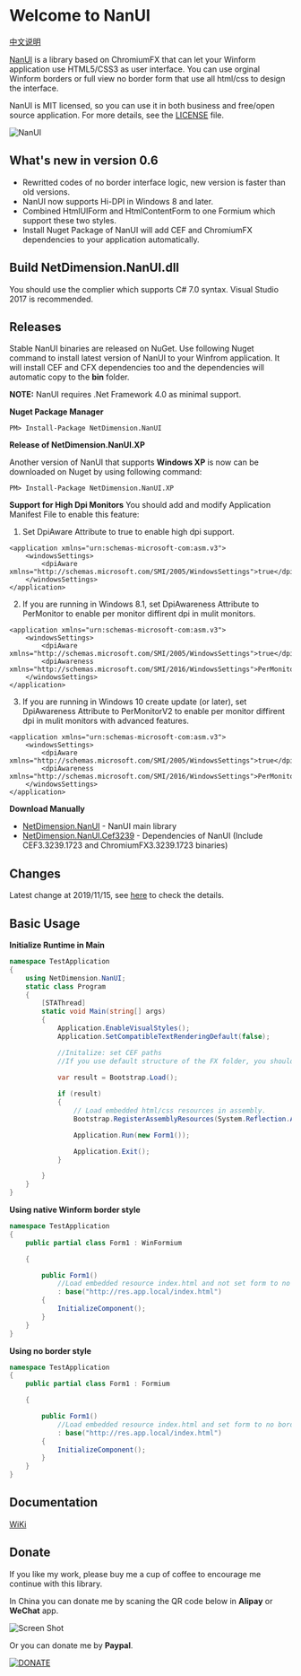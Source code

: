 # Welcome to NanUI

[中文说明](https://github.com/NetDimension/NanUI/wiki/%E4%B8%AD%E6%96%87%E8%AF%B4%E6%98%8E)

[NanUI](http://netdimension.github.io/NanUI/) is a library based on ChromiumFX that can let your Winform application use HTML5/CSS3 as user interface. You can use orginal Winform borders or full view no border form that use all html/css to design the interface.

NanUI is MIT licensed, so you can use it in both business and free/open source application. For more details, see the [LICENSE](https://github.com/NetDimension/NanUI/blob/master/LICENSE) file.

![NanUI](http://img.blog.csdn.net/20171226150643379)


## What's new in version 0.6

- Rewritted codes of no border interface logic, new version is faster than old versions.
- NanUI now supports Hi-DPI in Windows 8 and later.
- Combined HtmlUIForm and HtmlContentForm to one Formium which support these two styles.
- Install Nuget Package of NanUI will add CEF and ChromiumFX dependencies to your application automatically.

## Build NetDimension.NanUI.dll

You should use the complier which supports C# 7.0 syntax. Visual Studio 2017 is recommended.

## Releases
Stable NanUI binaries are released on NuGet. Use following Nuget command to install latest version of NanUI to your Winfrom application. It will install CEF and CFX dependencies too and the dependencies will automatic copy to the **bin** folder.

**NOTE:** NanUI requires .Net Framework 4.0 as minimal support.

**Nuget Package Manager**
```
PM> Install-Package NetDimension.NanUI
```

**Release of NetDimension.NanUI.XP**

Another version of NanUI that supports **Windows XP** is now can be downloaded on Nuget by using following command:
```
PM> Install-Package NetDimension.NanUI.XP
```

**Support for High Dpi Monitors**
You should add and modify Application Manifest File to enable this feature:

1. Set DpiAware Attribute to true to enable high dpi support.
```
<application xmlns="urn:schemas-microsoft-com:asm.v3">
    <windowsSettings>
        <dpiAware xmlns="http://schemas.microsoft.com/SMI/2005/WindowsSettings">true</dpiAware>
    </windowsSettings>
</application>
```

2. If you are running in Windows 8.1, set DpiAwareness Attribute to PerMonitor to enable per monitor diffirent dpi in mulit monitors.
```
<application xmlns="urn:schemas-microsoft-com:asm.v3">
    <windowsSettings>
        <dpiAware xmlns="http://schemas.microsoft.com/SMI/2005/WindowsSettings">true</dpiAware>
        <dpiAwareness xmlns="http://schemas.microsoft.com/SMI/2016/WindowsSettings">PerMonitor</dpiAwareness>
    </windowsSettings>
</application>
```

3. If you are running in Windows 10 create update (or later), set DpiAwareness Attribute to PerMonitorV2 to enable per monitor diffirent dpi in mulit monitors with advanced features.
```
<application xmlns="urn:schemas-microsoft-com:asm.v3">
    <windowsSettings>
        <dpiAware xmlns="http://schemas.microsoft.com/SMI/2005/WindowsSettings">true</dpiAware>
        <dpiAwareness xmlns="http://schemas.microsoft.com/SMI/2016/WindowsSettings">PerMonitorV2</dpiAwareness>
    </windowsSettings>
</application>
```





**Download Manually**
- [NetDimension.NanUI](https://www.nuget.org/packages/NetDimension.NanUI/) - NanUI main library
- [NetDimension.NanUI.Cef3239](https://www.nuget.org/packages/NetDimension.NanUI.Cef3239/) - Dependencies of NanUI (Include CEF3.3239.1723 and ChromiumFX3.3239.1723 binaries)

## Changes

Latest change at 2019/11/15, see [here](https://github.com/NetDimension/NanUI/blob/master/changes.txt) to check the details.


## Basic Usage

**Initialize Runtime in Main**
```C#
namespace TestApplication
{
    using NetDimension.NanUI;
    static class Program
    {
        [STAThread]
        static void Main(string[] args)
        {
            Application.EnableVisualStyles();
            Application.SetCompatibleTextRenderingDefault(false);

            //Initalize: set CEF paths
            //If you use default structure of the FX folder, you should provide paths of fx folder, resources folder and locales folder.

            var result = Bootstrap.Load();
            
            if (result)
            {
                // Load embedded html/css resources in assembly.
                Bootstrap.RegisterAssemblyResources(System.Reflection.Assembly.GetExecutingAssembly());

                Application.Run(new Form1());

                Application.Exit();
            }

        }
    }
}

```


**Using native Winform border style**
```C#
namespace TestApplication
{
    public partial class Form1 : WinFormium

    {

        public Form1()
            //Load embedded resource index.html and not set form to no border style by the second parameter.
            : base("http://res.app.local/index.html")
        {
            InitializeComponent();
        }
    }
}
```

**Using no border style**
```C#
namespace TestApplication
{
    public partial class Form1 : Formium

    {

        public Form1()
            //Load embedded resource index.html and set form to no border style by igrone the second parameter or set it to true.
            : base("http://res.app.local/index.html")
        {
            InitializeComponent();
        }
    }
}
```

## Documentation

[WiKi](https://github.com/NetDimension/NanUI/wiki)


## Donate

If you like my work, please buy me a cup of coffee to encourage me continue with this library. 

In China you can donate me by scaning the QR code below in **Alipay** or **WeChat** app.

![Screen Shot](http://ohtrip.cn/media/beg_with_border.png)

Or you can donate me by **Paypal**.

[![DONATE](http://ohtrip.cn/media/PayPal-donate-button.png)](https://www.paypal.me/mrjson)

